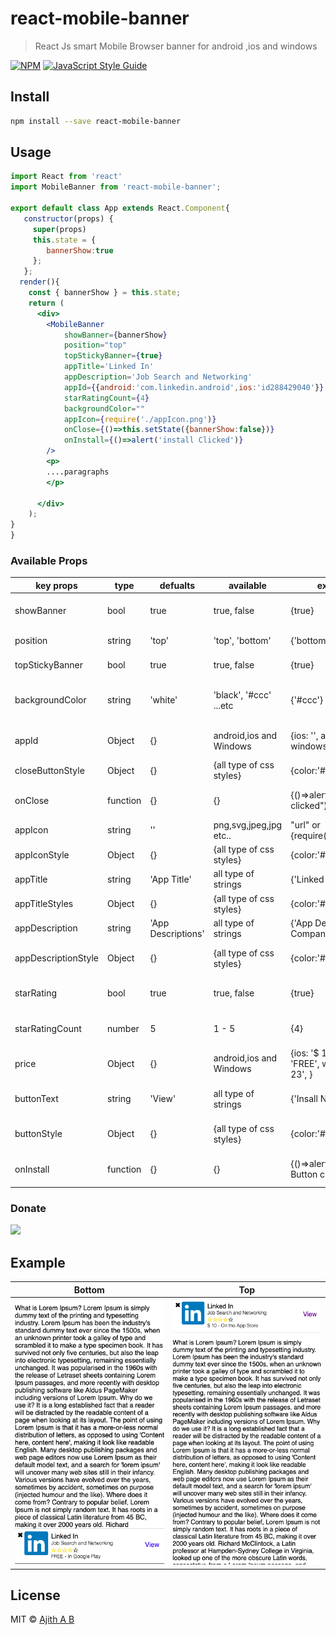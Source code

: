 # react-mobile-banner

> React Js smart Mobile Browser banner for android ,ios and windows 

[![NPM](https://img.shields.io/npm/v/react-mobile-banner.svg)](https://www.npmjs.com/package/react-mobile-banner) [![JavaScript Style Guide](https://img.shields.io/badge/code_style-standard-brightgreen.svg)](https://standardjs.com)

## Install

```bash
npm install --save react-mobile-banner
```

## Usage

```jsx
import React from 'react'
import MobileBanner from 'react-mobile-banner';

export default class App extends React.Component{
   constructor(props) {
     super(props)
     this.state = {
        bannerShow:true
     };
   };
  render(){
    const { bannerShow } = this.state;
    return (
      <div>
        <MobileBanner 
            showBanner={bannerShow} 
            position="top"
            topStickyBanner={true}
            appTitle='Linked In'
            appDescription='Job Search and Networking'
            appId={{android:'com.linkedin.android',ios:'id288429040'}}
            starRatingCount={4}
            backgroundColor=""
            appIcon={require('./appIcon.png')}
            onClose={()=>this.setState({bannerShow:false})}
            onInstall={()=>alert('install Clicked')}
        />
        <p>
        ....paragraphs
        </p>
             
      </div>
    );
}
}
```

### Available Props
key props |  type | defualts | available  | example | descriptions
--- | --- | --- | --- | --- | ---
showBanner | bool | true | true, false | {true} | to show or hide the Banner
position | string | 'top' | 'top', 'bottom' | {'bottom'} | Postion of the banner
topStickyBanner | bool | true | true, false | {true} | stay top of the page
backgroundColor | string | 'white' | 'black', '#ccc' ...etc | {'#ccc'} | Change the Background Color of the Banner
appId | Object | {} | android,ios and Windows| {ios: '', android: '',  windows: '', }| Add Appliction Id of the Stores
closeButtonStyle | Object | {} | {all type of css styles} | {color:'#fff', ...}, | Add style to Close Icon
onClose | function | {} | {} | {()=>alert('Close clicked")}, | Event on Close button Click
appIcon | string | '' | png,svg,jpeg,jpg etc.. |  "url" or {require('..path.png')}| App Icon Source
appIconStyle | Object | {} | {all type of css styles} | {color:'#fff', ...}, | Add style to App Icon
appTitle | string | 'App Title' | all type of strings | {'Linked In'} | App title
appTitleStyles | Object | {} | {all type of css styles} | {color:'#fff', ...}, | Add style to App Title
appDescription | string | 'App Descriptions' | all type of strings | {'App  Developer Company'} | App Descriptions
appDescriptionStyle | Object | {} | {all type of css styles} | {color:'#fff', ...}, | Add style to App Descriptions
starRating | bool | true | true, false | {true} | to show or hide the Rating Stars
starRatingCount | number | 5 | 1 - 5 | {4} | Ratings of Applications out of 5 star
price | Object | {} | android,ios and Windows| {ios: '$ 10', android: 'FREE',  windows: '$ 23', }| Add Price to Apps
buttonText | string | 'View' | all type of strings | {'Insall Now'} | App Download Button title
buttonStyle | Object | {} | {all type of css styles} | {color:'#fff', ...}, | Add style to Download Button
onInstall | function | {} | {} | {()=>alert('Install Button clicked")}, | Event on Install button Click

### Donate

<p><a href="https://www.paypal.me/ajithab" rel="nofollow"><img height="75" src="https://raw.githubusercontent.com/stefan-niedermann/paypal-donate-button/master/paypal-donate-button.png" style="max-width:100%;"></a></p>



## Example

Bottom           |  Top
:-------------------------:|:-------------------------:
![](https://raw.githubusercontent.com/ajith-ab/react-mobile-banner/master/images/bottom.png)  |  ![](https://raw.githubusercontent.com/ajith-ab/react-mobile-banner/master/images/top.png)


## License

MIT © [Ajith A B](https://github.com/ajith-ab)
